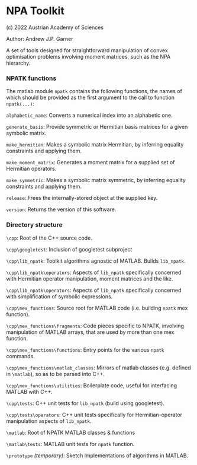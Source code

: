 # NPA Toolkit
(c) 2022 Austrian Academy of Sciences
 
Author: Andrew J.P. Garner

A set of tools designed for straightforward manipulation of convex optimisation problems involving moment matrices,
such as the NPA hierarchy. 

### NPATK functions
The matlab module `npatk` contains the following functions, the names of which should be provided as the first argument
to the call to function `npatk(...)`:

`alphabetic_name`: Converts a numerical index into an alphabetic one.

`generate_basis`: Provide symmetric or Hermitian basis matrices for a given symbolic matrix.

`make_hermitian`: Makes a symbolic matrix Hermitian, by inferring equality constraints and applying them.

`make_moment_matrix`: Generates a moment matrix for a supplied set of Hermitian operators.

`make_symmetric`: Makes a symbolic matrix symmetric, by inferring equality constraints and applying them.

`release`: Frees the internally-stored object at the supplied key.

`version`: Returns the version of this software.


### Directory structure

`\cpp`: Root of the C++ source code.

`\cpp\googletest`: Inclusion of googletest subproject

`\cpp\lib_npatk`: Toolkit algorithms agnostic of MATLAB. Builds `lib_npatk`.

`\cpp\lib_npatk\operators`: Aspects of `lib_npatk` specifically concerned with Hermitian operator manipulation, moment
 matrices and the like.

`\cpp\lib_npatk\operators`: Aspects of `lib_npatk` specifically concerned with simplification of symbolic expressions.

`\cpp\mex_functions`: Source root for MATLAB code (i.e. building `npatk` mex function).

`\cpp\mex_functions\fragments`: Code pieces specific to NPATK, involving manipulation of
MATLAB arrays, that are used by more than one mex function.

`\cpp\mex_functions\functions`: Entry points for the various `npatk` commands.

`\cpp\mex_functions\matlab_classes`: Mirrors of matlab classes (e.g. defined in `\matlab`), so as to be parsed into C++.

`\cpp\mex_functions\utilities`: Boilerplate code, useful for interfacing MATLAB with C++.

`\cpp\tests`: C++ unit tests for `lib_npatk` (build using googletest).

`\cpp\tests\operators`: C++ unit tests specifically for Hermitian-operator manipulation aspects of `lib_npatk`.

`\matlab`: Root of NPATK MATLAB classes & functions

`\matlab\tests`: MATLAB unit tests for `npatk` function.

`\prototype` *(temporary)*: Sketch implementations of algorithms in MATLAB.